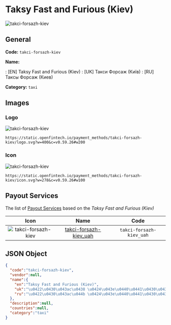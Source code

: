 
# Taksy Fast and Furious (Kiev) 
![takci-forsazh-kiev](https://static.openfintech.io/payment_methods/takci-forsazh-kiev/logo.svg?w=400&c=v0.59.26#w200)  

## General 
**Code:** `takci-forsazh-kiev` 
 
**Name:** 
 
:	[EN] Taksy Fast and Furious (Kiev) 
:	[UK] Такcи Форсаж (Київ) 
:	[RU] Такcы Форсаж (Киев) 
 
**Category:** `taxi` 
 

## Images 

### Logo 
![takci-forsazh-kiev](https://static.openfintech.io/payment_methods/takci-forsazh-kiev/logo.svg?w=400&c=v0.59.26#w200)  

```
https://static.openfintech.io/payment_methods/takci-forsazh-kiev/logo.svg?w=400&c=v0.59.26#w200
```  

### Icon 
![takci-forsazh-kiev](https://static.openfintech.io/payment_methods/takci-forsazh-kiev/icon.svg?w=278&c=v0.59.26#w100)  

```
https://static.openfintech.io/payment_methods/takci-forsazh-kiev/icon.svg?w=278&c=v0.59.26#w100
```  

## Payout Services 
 
The list of [Payout Services](/payout-services/) based on the _Taksy Fast and Furious (Kiev)_ 

|Icon|Name|Code| 
|:---:|:---:|:---:| 
|![takci-forsazh-kiev](https://static.openfintech.io/payout_methods/takci-forsazh-kiev/icon.svg?w=278&c=v0.59.26#w40) |[takci-forsazh-kiev_uah](/payout-services/takci-forsazh-kiev_uah/)|`takci-forsazh-kiev_uah`| 
 

## JSON Object 

```json
{
  "code":"takci-forsazh-kiev",
  "vendor":null,
  "name":{
    "en":"Taksy Fast and Furious (Kiev)",
    "uk":"\u0422\u0430\u043ac\u0438 \u0424\u043e\u0440\u0441\u0430\u0436 (\u041a\u0438\u0457\u0432)",
    "ru":"\u0422\u0430\u043ac\u044b \u0424\u043e\u0440\u0441\u0430\u0436 (\u041a\u0438\u0435\u0432)"
  },
  "description":null,
  "countries":null,
  "category":"taxi"
}
```  
